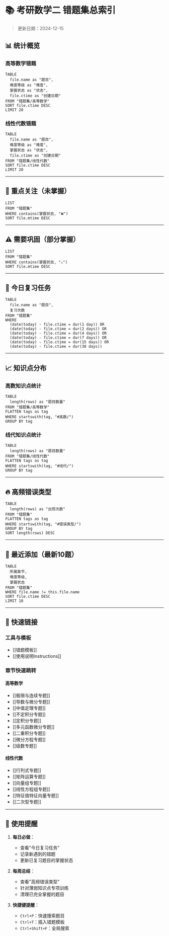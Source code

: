 # 📚 考研数学二 错题集总索引

> 更新日期：2024-12-15

## 📊 统计概览

### 高等数学错题
```dataview
TABLE 
  file.name as "题目",
  难度等级 as "难度",
  掌握状态 as "状态",
  file.ctime as "创建日期"
FROM "错题集/高等数学"
SORT file.ctime DESC
LIMIT 20
```

### 线性代数错题
```dataview
TABLE 
  file.name as "题目",
  难度等级 as "难度",
  掌握状态 as "状态",
  file.ctime as "创建日期"
FROM "错题集/线性代数"
SORT file.ctime DESC
LIMIT 20
```

---

## 🎯 重点关注（未掌握）
```dataview
LIST
FROM "错题集"
WHERE contains(掌握状态, "❌")
SORT file.mtime DESC
```

---

## ⚠️ 需要巩固（部分掌握）
```dataview
LIST
FROM "错题集"
WHERE contains(掌握状态, "⚠️")
SORT file.mtime DESC
```

---

## 📅 今日复习任务
```dataview
TABLE
  file.name as "题目",
  复习次数
FROM "错题集"
WHERE 
  (date(today) - file.ctime = dur(1 day)) OR
  (date(today) - file.ctime = dur(2 days)) OR
  (date(today) - file.ctime = dur(4 days)) OR
  (date(today) - file.ctime = dur(7 days)) OR
  (date(today) - file.ctime = dur(15 days)) OR
  (date(today) - file.ctime = dur(30 days))
```

---

## 📈 知识点分布

### 高数知识点统计
```dataview
TABLE
  length(rows) as "题目数量"
FROM "错题集/高等数学"
FLATTEN tags as tag
WHERE startswith(tag, "#高数/")
GROUP BY tag
```

### 线代知识点统计
```dataview
TABLE
  length(rows) as "题目数量"
FROM "错题集/线性代数"
FLATTEN tags as tag
WHERE startswith(tag, "#线代/")
GROUP BY tag
```

---

## 🔥 高频错误类型
```dataview
TABLE
  length(rows) as "出现次数"
FROM "错题集"
FLATTEN tags as tag
WHERE startswith(tag, "#错误类型/")
GROUP BY tag
SORT length(rows) DESC
```

---

## 📝 最近添加（最新10题）
```dataview
TABLE
  所属章节,
  难度等级,
  掌握状态
FROM "错题集"
WHERE file.name != this.file.name
SORT file.ctime DESC
LIMIT 10
```

---

## 🔗 快速链接

### 工具与模板
- [[错题模板]]
- [[使用说明Instructions]]

### 章节快速跳转
#### 高等数学
- [[极限与连续专题]]
- [[导数与微分专题]]
- [[中值定理专题]]
- [[不定积分专题]]
- [[定积分专题]]
- [[多元函数微分专题]]
- [[二重积分专题]]
- [[微分方程专题]]
- [[级数专题]]

#### 线性代数
- [[行列式专题]]
- [[矩阵运算专题]]
- [[向量组专题]]
- [[线性方程组专题]]
- [[特征值特征向量专题]]
- [[二次型专题]]

---

## 📌 使用提醒

1. **每日必做**：
   - 查看"今日复习任务"
   - 记录新遇到的错题
   - 更新已复习题目的掌握状态

2. **每周总结**：
   - 查看"高频错误类型"
   - 针对薄弱知识点专项训练
   - 清理已完全掌握的题目

3. **快捷键提醒**：
   - `Ctrl+P`：快速搜索题目
   - `Ctrl+T`：插入错题模板
   - `Ctrl+Shift+F`：全局搜索
